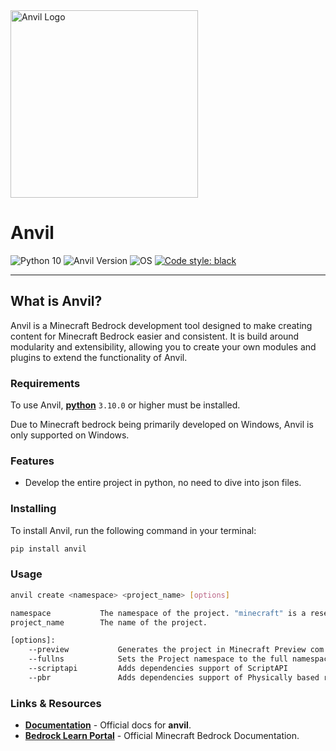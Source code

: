 <img src="https://starktma.net/wp-content/uploads/2022/04/logo.png" width="300" alt="Anvil Logo">

# Anvil
![Python 10](https://img.shields.io/badge/python-3.10%20%20|%20%203.11-g.svg)
![Anvil Version](https://img.shields.io/badge/beta-0.5.0-yellow.svg)
![OS](https://img.shields.io/badge/OS-Windows-blue.svg)
[![Code style: black](https://img.shields.io/badge/code%20style-black-000000.svg)](https://github.com/psf/black)

-----

## What is Anvil?

Anvil is a Minecraft Bedrock development tool designed to make creating content for Minecraft Bedrock easier and consistent. It is build around modularity and extensibility, allowing you to create your own modules and plugins to extend the functionality of Anvil.

### Requirements

To use Anvil, [**python**](https://www.python.org/downloads/) `3.10.0` or higher must be installed.

Due to Minecraft bedrock being primarily developed on Windows, Anvil is only supported on Windows.

### Features
- Develop the entire project in python, no need to dive into json files.


### Installing

To install Anvil, run the following command in your terminal:

```bash 
pip install anvil
```

### Usage

```bash
anvil create <namespace> <project_name> [options]

namespace           The namespace of the project. "minecraft" is a reserved namespace and cannot be used.
project_name        The name of the project.

[options]:
    --preview           Generates the project in Minecraft Preview com.mojang instead of release.
    --fullns            Sets the Project namespace to the full namespace.project_name
    --scriptapi         Adds dependencies support of ScriptAPI
    --pbr               Adds dependencies support of Physically based rendering
```

### Links & Resources

* [**Documentation**](https://StarkTMA.github.io/Anvil/) - Official docs for **anvil**.
* [**Bedrock Learn Portal**](https://learn.microsoft.com/en-gb/minecraft/creator/reference/) - Official Minecraft Bedrock Documentation.